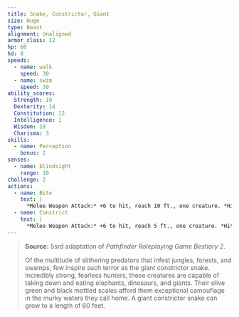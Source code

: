 ```yaml
---
title: Snake, Constrictor, Giant
size: Huge
type: Beast
alignment: Unaligned
armor_class: 12
hp: 60
hd: 8
speeds:
  - name: walk
    speed: 30
  - name: swim
    speed: 30
ability_scores:
  Strength: 19
  Dexterity: 14
  Constitution: 12
  Intelligence: 1
  Wisdom: 10
  Charisma: 3
skills:
  - name: Perception
    bonus: 2
senses:
  - name: blindsight
    range: 10
challenge: 2
actions:
  - name: Bite
    text: |
      *Melee Weapon Attack:* +6 to hit, reach 10 ft., one creature. *Hit:* 11 (2d6 + 4) piercing damage.
  - name: Constrict
    text: |
      *Melee Weapon Attack:* +6 to hit, reach 5 ft., one creature. *Hit:* 13 (2d8 + 4) bludgeoning damage, and the target is grappled (escape DC 16). Until this grapple ends, the creature is restrained, and the snake can't constrict another target.
---
```


> **Source:** 5srd adaptation of *Pathfinder Roleplaying Game Bestiary 2*.
>
> Of the multitude of slithering predators that infest jungles, forests, and swamps, few inspire such terror as the giant constrictor snake. Incredibly strong, fearless hunters, these creatures are capable of taking down and eating elephants, dinosaurs, and giants. Their olive green and black mottled scales afford them exceptional camouflage in the murky waters they call home. A giant constrictor snake can grow to a length of 60 feet.
